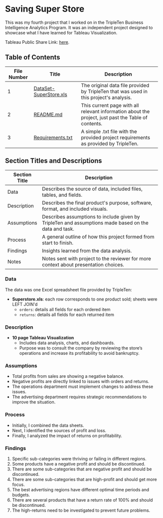 # Saving Super Store

This was my fourth project that I worked on in the TripleTen Business Intelligence Analytics Program. It was an independent project designed to showcase what I have learned for Tableau Visualization.

Tableau Public Share Link: [here](https://public.tableau.com/app/profile/priyanka.mukherjee2482/viz/SavingSuperStore-Avgprofitagainstavgreturn/Profitablesubcategorybasedonregion).

## Table of Contents

| File Number | Title                     | Description                                                                                                     |
|-------------|---------------------------|-----------------------------------------------------------------------------------------------------------------|
| 1           | [DataSet-SuperStore.xls](DataSet-SuperStore.xls)  | The original data file provided by TripleTen that was used in this project's analysis.                          |
| 2           | [README.md](README.md)                 | This current page with all relevant information about the project, just past the Table of contents.            |
| 3           | [Requirements.txt](Requirements.txt)        | A simple .txt file with the provided project requirements as provided by TripleTen.                             |

## Section Titles and Descriptions

| Section Title | Description                                                                                                                                               |
|---------------|-----------------------------------------------------------------------------------------------------------------------------------------------------------|
| Data          | Describes the source of data, included files, tables, and fields.                                                                                         |
| Description   | Describes the final product's purpose, software, format, and included visuals.                                                                            |
| Assumptions   | Describes assumptions to include given by TripleTen and assumptions made based on the data and task.                                                      |
| Process       | A general outline of how this project formed from start to finish.                                                                                        |
| Findings      | Insights learned from the data analysis.                                                                                                                  |
| Notes         | Notes sent with project to the reviewer for more context about presentation choices.                                                                      |

### Data

The data was one Excel spreadsheet file provided by TripleTen:

- **Superstore.xls**: each row corresponds to one product sold; sheets were LEFT JOIN'd
  - `orders`: details all fields for each ordered item
  - `returns`: details all fields for each returned item

### Description

- **10 page Tableau Visualization**
  - Includes data analysis, charts, and dashboards.
  - Purpose was to consult the company by reviewing the store’s operations and increase its profitability to avoid bankruptcy.

### Assumptions

- Total profits from sales are showing a negative balance.
- Negative profits are directly linked to issues with orders and returns.
- The operations department must implement changes to address these issues.
- The advertising department requires strategic recommendations to improve the situation.

### Process

- Initially, I combined the data sheets.
- Next, I identified the sources of profit and loss.
- Finally, I analyzed the impact of returns on profitability.

### Findings

1. Specific sub-categories were thriving or failing in different regions.
2. Some products have a negative profit and should be discontinued.
3. There are some sub-categories that are negative profit and should be discontinued.
4. There are some sub-categories that are high-profit and should get more focus.
5. The best advertising regions have different optimal time periods and budgets.
6. There are several products that have a return rate of 100% and should be discontinued.
7. The high-returns need to be investigated to prevent future problems.
